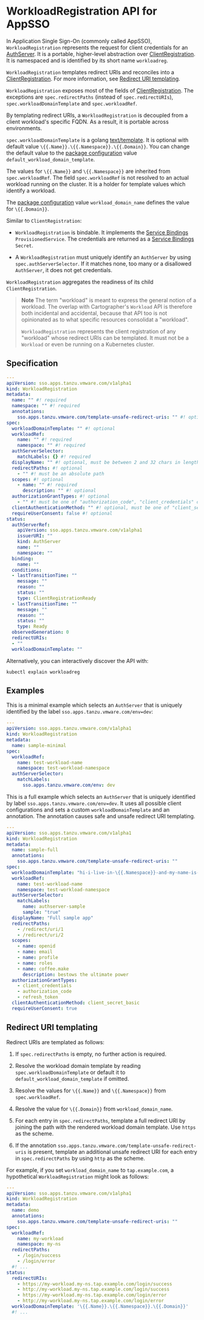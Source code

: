 # WorkloadRegistration API for AppSSO

In Application Single Sign-On (commonly called AppSSO), `WorkloadRegistration`
represents the request for client credentials for an [AuthServer](authserver.hbs.md).
It is a portable, higher-level abstraction over [ClientRegistration](clientregistration.hbs.md).
It is namespaced and is identified by its short name `workloadreg`.

`WorkloadRegistration` templates redirect URIs and reconciles into a
[ClientRegistration](clientregistration.hbs.md). For more information,
see [Redirect URI templating](#redirect-uri).

`WorkloadRegistration` exposes most of the fields of
[ClientRegistration](clientregistration.hbs.md). The exceptions are
`spec.redirectPaths` (instead of `spec.redirectURIs`), `spec.workloadDomainTemplate`
and `spec.workloadRef`.

By templating redirect URIs, a `WorkloadRegistration` is decoupled from a client
workload's specific FQDN. As a result, it is portable across environments.

`spec.workloadDomainTemplate` is a golang
[text/template](https://pkg.go.dev/text/template). It is optional with default value `\{{.Name}}.\{{.Namespace}}.\{{.Domain}}`. You can change the default value to the
[package configuration](../package-configuration.hbs.md) value
`default_workload_domain_template`.

The values for `\{{.Name}}` and `\{{.Namespace}}` are inherited from
`spec.workloadRef`. The field `spec.workloadRef` is not resolved to an actual
workload running on the cluster. It is a holder for template values which identify
a workload.

The [package configuration](../package-configuration.hbs.md) value
`workload_domain_name` defines the value for `\{{.Domain}}`.

Similar to `ClientRegistration`:

- `WorkloadRegistration` is bindable. It implements the
  [Service Bindings](https://servicebinding.io/spec/core/1.0.0/)
  `ProvisionedService`. The credentials are returned as a [Service
  Bindings](https://servicebinding.io/spec/core/1.0.0/) `Secret`.

- A `WorkloadRegistration` must uniquely identify an `AuthServer` by using
  `spec.authServerSelector`. If it matches none, too many or a disallowed `AuthServer`,
  it does not get credentials.

`WorkloadRegistration` aggregates the readiness of its child `ClientRegistration`.

> **Note** The term "workload" is meant to express the general notion of a
> workload. The overlap with Cartographer's `Workload` API is therefore both
> incidental and accidental, because that API too is not opinionated as to what
> specific resources consolidat a "workload".
>
> `WorkloadRegistration` represents the client registration of any "workload"
> whose redirect URIs can be templated. It must not be a `Workload` or even be
> running on a Kubernetes cluster.

## <a id="spec"></a> Specification

```yaml
---
apiVersion: sso.apps.tanzu.vmware.com/v1alpha1
kind: WorkloadRegistration
metadata:
  name: "" #! required
  namespace: "" #! required
  annotations:
    sso.apps.tanzu.vmware.com/template-unsafe-redirect-uris: "" #! optional
spec:
  workloadDomainTemplate: "" #! optional
  workloadRef:
    name: "" #! required
    namespace: "" #! required
  authServerSelector:
    matchLabels: {} #! required
  displayName: "" #! optional, must be between 2 and 32 chars in length
  redirectPaths: #! optional
    - "" #! must be an absolute path
  scopes: #! optional
    - name: "" #! required
      description: "" #! optional
  authorizationGrantTypes: #! optional
    - "" #! must be one of "authorization_code", "client_credentials" or "refresh_token"
  clientAuthenticationMethod: "" #! optional, must be one of "client_secret_post", "client_secret_basic" or "none"
  requireUserConsent: false #! optional
status:
  authServerRef:
    apiVersion: sso.apps.tanzu.vmware.com/v1alpha1
    issuerURI: ""
    kind: AuthServer
    name: ""
    namespace: ""
  binding:
    name: ""
  conditions:
  - lastTransitionTime: ""
    message: ""
    reason: ""
    status: ""
    type: ClientRegistrationReady
  - lastTransitionTime: ""
    message: ""
    reason: ""
    status: ""
    type: Ready
  observedGeneration: 0
  redirectURIs:
  - ""
  workloadDomainTemplate: ""
```

Alternatively, you can interactively discover the API with:

```console
kubectl explain workloadreg
```

## <a id="examples"></a> Examples

This is a minimal example which selects an `AuthServer` that is uniquely
identified by the label `sso.apps.tanzu.vmware.com/env=dev`:

```yaml
---
apiVersion: sso.apps.tanzu.vmware.com/v1alpha1
kind: WorkloadRegistration
metadata:
  name: sample-minimal
spec:
  workloadRef:
    name: test-workload-name
    namespace: test-workload-namespace
  authServerSelector:
    matchLabels:
      sso.apps.tanzu.vmware.com/env: dev
```

This is a full example which selects an `AuthServer` that is uniquely identified
by label `sso.apps.tanzu.vmware.com/env=dev`. It uses all possible client
configurations and sets a custom `workloadDomainTemplate` and an annotation.
The annotation causes safe and unsafe redirect URI templating.

```yaml
---
apiVersion: sso.apps.tanzu.vmware.com/v1alpha1
kind: WorkloadRegistration
metadata:
  name: sample-full
  annotations:
    sso.apps.tanzu.vmware.com/template-unsafe-redirect-uris: ""
spec:
  workloadDomainTemplate: "hi-i-live-in-\{{.Namespace}}-and-my-name-is-\{{.Name}}.sample.\{{.Domain}}"
  workloadRef:
    name: test-workload-name
    namespace: test-workload-namespace
  authServerSelector:
    matchLabels:
      name: authserver-sample
      sample: "true"
  displayName: "Full sample app"
  redirectPaths:
    - /redirect/uri/1
    - /redirect/uri/2
  scopes:
    - name: openid
    - name: email
    - name: profile
    - name: roles
    - name: coffee.make
      description: bestows the ultimate power
  authorizationGrantTypes:
    - client_credentials
    - authorization_code
    - refresh_token
  clientAuthenticationMethod: client_secret_basic
  requireUserConsent: true
```

## <a id="redirect-uri"></a>Redirect URI templating

Redirect URIs are templated as follows:

1. If `spec.redirectPaths` is empty, no further action is required.

1. Resolve the workload domain template by reading
   `spec.workloadDomainTemplate` or default it to
   `default_workload_domain_template` if omitted.

1. Resolve the values for `\{{.Name}}` and `\{{.Namespace}}` from `spec.workloadRef`.

1. Resolve the value for `\{{.Domain}}` from `workload_domain_name`.

1. For each entry in `spec.redirectPaths`, template a full redirect URI by
   joining the path with the rendered workload domain template. Use `https` as
   the scheme.

1. If the annotation `sso.apps.tanzu.vmware.com/template-unsafe-redirect-uris`
   is present, template an additional unsafe redirect URI for each entry in
   `spec.redirectPaths` by using `http` as the scheme.

For example, if you set `workload_domain_name` to `tap.example.com`, a hypothetical
`WorkloadRegistration` might look as follows:

```yaml
---
apiVersion: sso.apps.tanzu.vmware.com/v1alpha1
kind: WorkloadRegistration
metadata:
  name: demo
  annotations:
    sso.apps.tanzu.vmware.com/template-unsafe-redirect-uris: ""
spec:
  workloadRef:
    name: my-workload
    namespace: my-ns
  redirectPaths:
    - /login/success
    - /login/error
  #! ...
status:
  redirectURIs:
    - https://my-workload.my-ns.tap.example.com/login/success
    - http://my-workload.my-ns.tap.example.com/login/success
    - https://my-workload.my-ns.tap.example.com/login/error
    - http://my-workload.my-ns.tap.example.com/login/error
  workloadDomainTemplate: '\{{.Name}}.\{{.Namespace}}.\{{.Domain}}'
  #! ...
```
